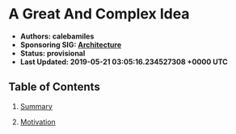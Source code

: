 
# A Great And Complex Idea

- **Authors: calebamiles**
- **Sponsoring SIG: [Architecture](https://github.com/kubernetes/community/tree/master/sig-architecture/README.md)**
- **Status: provisional**
- **Last Updated: 2019-05-21 03:05:16.234527308 +0000 UTC**

## Table of Contents

1. [Summary](summary.md)

1. [Motivation](motivation.md)
